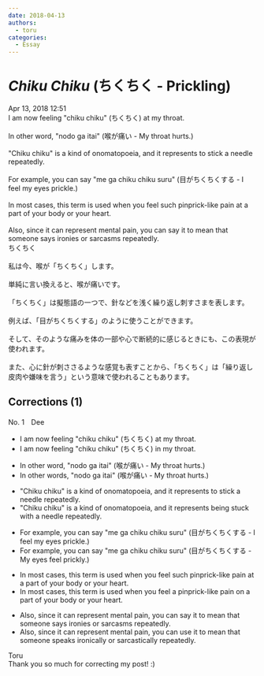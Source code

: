 ```yaml
---
date: 2018-04-13
authors:
  - toru
categories:
  - Essay
---
```


<h1 id="subject_show"><strong><em>Chiku Chiku</strong></em> (ちくちく - Prickling)</h1>
<div class="date">Apr 13, 2018 12:51</div>
<div id="post"><div id="body_show_ori">
I am now feeling "chiku chiku" (ちくちく) at my throat.<br/><br/>In other word, "nodo ga itai" (喉が痛い - My throat hurts.)<br/><br/>"Chiku chiku" is a kind of onomatopoeia, and it represents to stick a needle repeatedly.<br/><br/>For example, you can say "me ga chiku chiku suru" (目がちくちくする - I feel my eyes prickle.)<br/><br/>In most cases, this term is used when you feel such pinprick-like pain at a part of your body or your heart.<br/><br/>Also, since it can represent mental pain, you can say it to mean that someone says ironies or sarcasms repeatedly.
</div></div>

<!-- more -->

<div id="post_ja"><div id="body_show_mo">
ちくちく<br/><br/>私は今、喉が「ちくちく」します。<br/><br/>単純に言い換えると、喉が痛いです。<br/><br/>「ちくちく」は擬態語の一つで、針などを浅く繰り返し刺すさまを表します。<br/><br/>例えば、「目がちくちくする」のように使うことができます。<br/><br/>そして、そのような痛みを体の一部や心で断続的に感じるときにも、この表現が使われます。<br/><br/>また、心に針が刺ささるような感覚も表すことから、「ちくちく」は「繰り返し皮肉や嫌味を言う」という意味で使われることもあります。
</div></div>

## Corrections (1)
<div id="block"><div class="first_name"> No. 1　<span class="just_name">Dee</span></div><div id="block2">
<ul class="correction_field">
<li class="incorrect">I am now feeling "chiku chiku" (ちくちく) at my throat.</li>
<li class="corrected correct">
I am now feeling "chiku chiku" (ちくちく) <span class="f_blue">in</span> my throat.
</li>
</ul>
<ul class="correction_field">
<li class="incorrect">In other word, "nodo ga itai" (喉が痛い - My throat hurts.)</li>
<li class="corrected correct">
In other word<span class="f_blue">s</span>, "nodo ga itai" (喉が痛い - My throat hurts.)
</li>
</ul>
<ul class="correction_field">
<li class="incorrect">"Chiku chiku" is a kind of onomatopoeia, and it represents to stick a needle repeatedly.</li>
<li class="corrected correct">
"Chiku chiku" is a kind of onomatopoeia, and it represents <span class="f_blue">being stuck with</span> a needle repeatedly.
</li>
</ul>
<ul class="correction_field">
<li class="incorrect">For example, you can say "me ga chiku chiku suru" (目がちくちくする - I feel my eyes prickle.)</li>
<li class="corrected correct">
For example, you can say "me ga chiku chiku suru" (目がちくちくする - My <span class="f_blue">eyes feel prickly</span>.)
</li>
</ul>
<ul class="correction_field">
<li class="incorrect">In most cases, this term is used when you feel such pinprick-like pain at a part of your body or your heart.</li>
<li class="corrected correct">
In most cases, this term is used when you feel <span class="f_blue">a</span> pinprick-like pain <span class="f_blue">on </span>a part of your body or your heart.
</li>
</ul>
<ul class="correction_field">
<li class="incorrect">Also, since it can represent mental pain, you can say it to mean that someone says ironies or sarcasms repeatedly.</li>
<li class="corrected correct">
Also, since it can represent mental pain, you can <span class="f_blue">use</span> it to mean that someone <span class="f_blue">speaks ironically or sarcastically</span> repeatedly.
</li>
</ul>
</div><div class="name"><span class="just_name">Toru</span><br>
Thank you so much for correcting my post! :)
</div>
</div>
